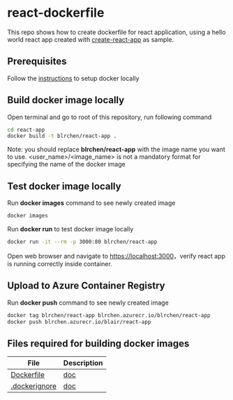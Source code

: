 # react-dockerfile

This repo shows how to create dockerfile for react application, using a hello world react app created with [create-react-app](https://create-react-app.dev/) as sample.

## Prerequisites

Follow the [instructions](https://docs.docker.com/get-docker) to setup docker locally

## Build docker image locally

Open terminal and go to root of this repository, run following command

```bash
cd react-app
docker build -t blrchen/react-app .
```

Note: you should replace **blrchen/react-app** with the image name you want to use. <user_name>/<image_name> is not a mandatory format for specifying the name of the docker image

## Test docker image locally

Run **docker images** command to see newly created image

```bash
docker images
```

Run **docker run** to test docker image locally

```bash
docker run -it --rm -p 3000:80 blrchen/react-app
```

Open web browser and navigate to <https://localhost:3000>，verify react app is running correctly inside container.

## Upload to Azure Container Registry

Run **docker push** command to see newly created image

```bash
docker tag blrchen/react-app blrchen.azurecr.io/blrchen/react-app
docker push blrchen.azurecr.io/blair/react-app
```

## Files required for building docker images

|File|Description|
|-|-|
|[Dockerfile](./react-app/Dockerfile)|[doc](https://docs.docker.com/engine/reference/builder/) |
|[.dockerignore](./react-app/.dockerignore)|[doc](https://docs.docker.com/engine/reference/builder/#dockerignore-file)|
